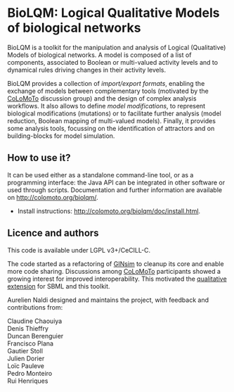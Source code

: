 # BioLQM: Logical Qualitative Models of biological networks

BioLQM is a toolkit for the manipulation and analysis of Logical (Qualitative) Models
of biological networks. A model is composed of a list of components, associated to Boolean
or multi-valued activity levels and to dynamical rules driving changes in their activity
levels.

BioLQM provides a collection of *import/export formats*, enabling the exchange of models
between complementary tools (motivated by the [CoLoMoTo](www.colomoto.org) discussion
group) and the design of complex analysis workflows.
It also allows to define *model modifications*, to represent biological modifications 
(mutations) or to facilitate further analysis (model reduction, Boolean mapping of
multi-valued models).
Finally, it provides some analysis tools, focussing on the identification of attractors
and on building-blocks for model simulation.


## How to use it?


It can be used either as a standalone command-line tool, or as a programming interface:
the Java API can be integrated in other software or used through scripts.
Documentation and further information are available on http://colomoto.org/biolqm/.

* Install instructions: http://colomoto.org/biolqm/doc/install.html.


## Licence and authors

This code is available under LGPL v3+/CeCILL-C.

The code started as a refactoring of [GINsim](http://www.ginsim.org) to cleanup its core and enable more code sharing.
Discussions among [CoLoMoTo](http://www.colomoto.org) participants showed a growing interest for improved interoperability.
This motivated the [qualitative extension](http://sbml.org/Community/Wiki/SBML_Level_3_Proposals/Qualitative_Models)
for SBML and this toolkit.


Aurelien Naldi designed and maintains the project, with feedback and contributions from:

Claudine Chaouiya  
Denis Thieffry  
Duncan Berenguier  
Francisco Plana  
Gautier Stoll  
Julien Dorier  
Loïc Pauleve  
Pedro Monteiro  
Rui Henriques  

